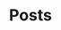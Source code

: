 ---
title: "Posts"
url: "/posts"
description: ""
summary: "A collection of my tech docs of things I hack on."
keywords:
- kubernetes
- vmware
- terraform
- ansible
- automation
- cncf
- networking
- blog
- tech writer
---